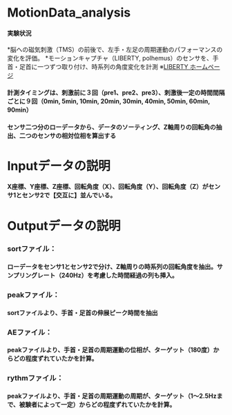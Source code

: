 # MotionData_analysis

#### 実験状況
*脳への磁気刺激（TMS）の前後で、左手・左足の周期運動のパフォーマンスの変化を評価。
*モーションキャプチャ（LIBERTY, polhemus）のセンサを、手首・足首に一つずつ取り付け、時系列の角度変化を計測
※[LIBERTY ホームページ](https://polhemus.com/motion-tracking/all-trackers/liberty)
#### 計測タイミングは、刺激前に３回（pre1、pre2、pre3）、刺激後一定の時間間隔ごとに９回（0min, 5min, 10min, 20min, 30min, 40min, 50min, 60min, 90min）
#### センサ二つ分のローデータから、データのソーティング、Z軸周りの回転角の抽出、二つのセンサの相対位相を算出する

# Inputデータの説明
#### X座標、Y座標、Z座標、回転角度（X）、回転角度（Y）、回転角度（Z）がセンサ1とセンサ2で【交互に】並んでいる。


# Outputデータの説明
### sortファイル：
#### ローデータをセンサ1とセンサ2で分け、Z軸周りの時系列の回転角度を抽出。サンプリングレート（240Hz）を考慮した時間経過の列も挿入。
### peakファイル：
#### sortファイルより、手首・足首の伸展ピーク時間を抽出
### AEファイル：
#### peakファイルより、手首・足首の周期運動の位相が、ターゲット（180度）からどの程度ずれていたかを計算。
### rythmファイル：
#### peakファイルより、手首・足首の周期運動の周期が、ターゲット（1～2.5Hzまで、被験者によって一定）からどの程度ずれていたかを計算。
